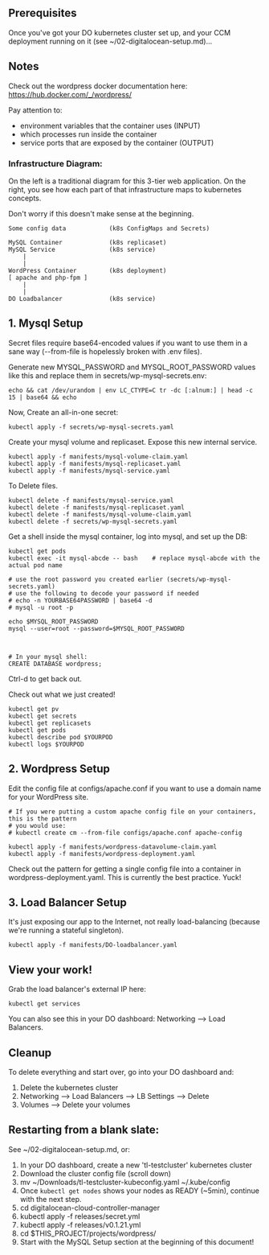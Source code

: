 ## Prerequisites
Once you've got your DO kubernetes cluster set up, and your CCM deployment running on it (see ~/02-digitalocean-setup.md)...

## Notes
Check out the wordpress docker documentation here: https://hub.docker.com/_/wordpress/

Pay attention to:
- environment variables that the container uses (INPUT)
- which processes run inside the container
- service ports that are exposed by the container (OUTPUT)


### Infrastructure Diagram:
On the left is a traditional diagram for this 3-tier web application. On the right, you see how each part of that infrastructure maps to kubernetes concepts.

Don't worry if this doesn't make sense at the beginning.

    Some config data            (k8s ConfigMaps and Secrets)

    MySQL Container             (k8s replicaset)
    MySQL Service               (k8s service)
        |
        |
    WordPress Container         (k8s deployment)
    [ apache and php-fpm ]
        |
        |
    DO Loadbalancer             (k8s service)


## 1. Mysql Setup

Secret files require base64-encoded values if you want to use them in a sane way (--from-file is hopelessly broken with .env files).

Generate new MYSQL_PASSWORD and MYSQL_ROOT_PASSWORD values like this and replace them in secrets/wp-mysql-secrets.env:

    echo && cat /dev/urandom | env LC_CTYPE=C tr -dc [:alnum:] | head -c 15 | base64 && echo


Now, Create an all-in-one secret:

    kubectl apply -f secrets/wp-mysql-secrets.yaml


Create your mysql volume and replicaset. Expose this new internal service.

    kubectl apply -f manifests/mysql-volume-claim.yaml
    kubectl apply -f manifests/mysql-replicaset.yaml
    kubectl apply -f manifests/mysql-service.yaml

To Delete files.

    kubectl delete -f manifests/mysql-service.yaml
    kubectl delete -f manifests/mysql-replicaset.yaml
    kubectl delete -f manifests/mysql-volume-claim.yaml
    kubectl delete -f secrets/wp-mysql-secrets.yaml
    
    


Get a shell inside the mysql container, log into mysql, and set up the DB:

    kubectl get pods
    kubectl exec -it mysql-abcde -- bash    # replace mysql-abcde with the actual pod name

    # use the root password you created earlier (secrets/wp-mysql-secrets.yaml)
    # use the following to decode your password if needed
    # echo -n YOURBASE64PASSWORD | base64 -d
    # mysql -u root -p

    echo $MYSQL_ROOT_PASSWORD
    mysql --user=root --password=$MYSQL_ROOT_PASSWORD

    

    # In your mysql shell:
    CREATE DATABASE wordpress;

Ctrl-d to get back out.


Check out what we just created!

    kubectl get pv
    kubectl get secrets
    kubectl get replicasets
    kubectl get pods
    kubectl describe pod $YOURPOD
    kubectl logs $YOURPOD


## 2. Wordpress Setup

Edit the config file at configs/apache.conf if you want to use a domain name for your WordPress site.

    # If you were putting a custom apache config file on your containers, this is the pattern
    # you would use:
    # kubectl create cm --from-file configs/apache.conf apache-config

    kubectl apply -f manifests/wordpress-datavolume-claim.yaml
    kubectl apply -f manifests/wordpress-deployment.yaml

Check out the pattern for getting a single config file into a container in wordpress-deployment.yaml. This is currently the best practice. Yuck!


## 3. Load Balancer Setup
It's just exposing our app to the Internet, not really load-balancing (because we're running a stateful singleton).

    kubectl apply -f manifests/DO-loadbalancer.yaml


## View your work!
Grab the load balancer's external IP here:

    kubectl get services

You can also see this in your DO dashboard: Networking --> Load Balancers.


## Cleanup
To delete everything and start over, go into your DO dashboard and:

1. Delete the kubernetes cluster
1. Networking --> Load Balancers --> LB Settings --> Delete
1. Volumes --> Delete your volumes


## Restarting from a blank slate:
See ~/02-digitalocean-setup.md, or:

1. In your DO dashboard, create a new 'tl-testcluster' kubernetes cluster
1. Download the cluster config file (scroll down)
1. mv ~/Downloads/tl-testcluster-kubeconfig.yaml ~/.kube/config
1. Once `kubectl get nodes` shows your nodes as READY (~5min), continue with the next step.
1. cd digitalocean-cloud-controller-manager
1. kubectl apply -f releases/secret.yml
1. kubectl apply -f releases/v0.1.21.yml
1. cd $THIS_PROJECT/projects/wordpress/
1. Start with the MySQL Setup section at the beginning of this document!
